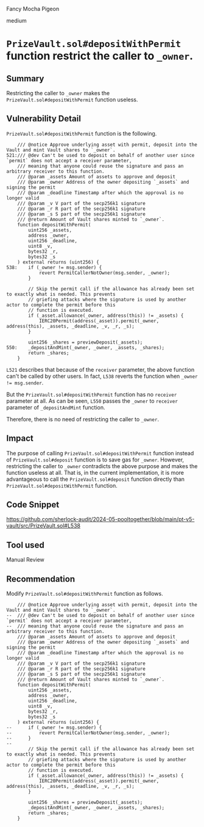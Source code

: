 Fancy Mocha Pigeon

medium

# `PrizeVault.sol#depositWithPermit` function restrict the caller to `_owner`.

## Summary
Restricting the caller to `_owner` makes the `PrizeVault.sol#depositWithPermit` function useless.

## Vulnerability Detail
`PrizeVault.sol#depositWithPermit` function is the following.
```solidity
    /// @notice Approve underlying asset with permit, deposit into the Vault and mint Vault shares to `_owner`.
521:/// @dev Can't be used to deposit on behalf of another user since `permit` does not accept a receiver parameter,
    /// meaning that anyone could reuse the signature and pass an arbitrary receiver to this function.
    /// @param _assets Amount of assets to approve and deposit
    /// @param _owner Address of the owner depositing `_assets` and signing the permit
    /// @param _deadline Timestamp after which the approval is no longer valid
    /// @param _v V part of the secp256k1 signature
    /// @param _r R part of the secp256k1 signature
    /// @param _s S part of the secp256k1 signature
    /// @return Amount of Vault shares minted to `_owner`.
    function depositWithPermit(
        uint256 _assets,
        address _owner,
        uint256 _deadline,
        uint8 _v,
        bytes32 _r,
        bytes32 _s
    ) external returns (uint256) {
538:    if (_owner != msg.sender) {
            revert PermitCallerNotOwner(msg.sender, _owner);
        }

        // Skip the permit call if the allowance has already been set to exactly what is needed. This prevents
        // griefing attacks where the signature is used by another actor to complete the permit before this
        // function is executed.
        if (_asset.allowance(_owner, address(this)) != _assets) {
            IERC20Permit(address(_asset)).permit(_owner, address(this), _assets, _deadline, _v, _r, _s);
        }

        uint256 _shares = previewDeposit(_assets);
550:    _depositAndMint(_owner, _owner, _assets, _shares);
        return _shares;
    }
```
`L521` describes that because of the `receiver` parameter, the above function can't be called by other users.
In fact, `L538` reverts the function when `_owner != msg.sender`.

But the `PrizeVault.sol#depositWithPermit` function has no `receiver` parameter at all.
As can be seen, `L550` passes the `_owner` to `receiver` parameter of `_depositAndMint` function.

Therefore, there is no need of restricting the caller to `_owner`.

## Impact
The purpose of calling `PrizeVault.sol#depositWithPermit` function instead of `PrizeVault.sol#deposit` function is to save gas for `_owner`.
However, restricting the caller to `_owner` contradicts the above purpose and makes the function useless at all.
That is, in the current implementation, it is more advantageous to call the `PrizeVault.sol#deposit` function directly than `PrizeVault.sol#depositWithPermit` function.

## Code Snippet
https://github.com/sherlock-audit/2024-05-pooltogether/blob/main/pt-v5-vault/src/PrizeVault.sol#L538

## Tool used

Manual Review

## Recommendation
Modify `PrizeVault.sol#depositWithPermit` function as follows.
```solidity
    /// @notice Approve underlying asset with permit, deposit into the Vault and mint Vault shares to `_owner`.
--  /// @dev Can't be used to deposit on behalf of another user since `permit` does not accept a receiver parameter,
--  /// meaning that anyone could reuse the signature and pass an arbitrary receiver to this function.
    /// @param _assets Amount of assets to approve and deposit
    /// @param _owner Address of the owner depositing `_assets` and signing the permit
    /// @param _deadline Timestamp after which the approval is no longer valid
    /// @param _v V part of the secp256k1 signature
    /// @param _r R part of the secp256k1 signature
    /// @param _s S part of the secp256k1 signature
    /// @return Amount of Vault shares minted to `_owner`.
    function depositWithPermit(
        uint256 _assets,
        address _owner,
        uint256 _deadline,
        uint8 _v,
        bytes32 _r,
        bytes32 _s
    ) external returns (uint256) {
--      if (_owner != msg.sender) {
--          revert PermitCallerNotOwner(msg.sender, _owner);
--      }
--
        // Skip the permit call if the allowance has already been set to exactly what is needed. This prevents
        // griefing attacks where the signature is used by another actor to complete the permit before this
        // function is executed.
        if (_asset.allowance(_owner, address(this)) != _assets) {
            IERC20Permit(address(_asset)).permit(_owner, address(this), _assets, _deadline, _v, _r, _s);
        }

        uint256 _shares = previewDeposit(_assets);
        _depositAndMint(_owner, _owner, _assets, _shares);
        return _shares;
    }
```